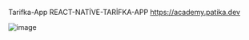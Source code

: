 Tarifka-App
REACT-NATİVE-TARİFKA-APP https://academy.patika.dev

![image](https://github.com/mburaak/Tarifka-Appp/assets/105518559/6fdf09b9-4294-47bb-947f-736e32135444)
